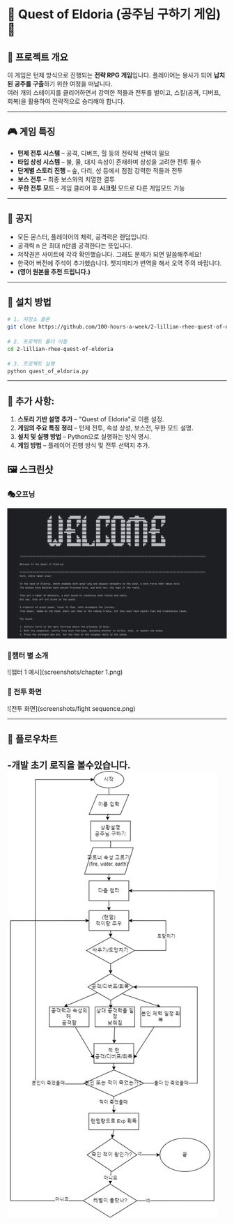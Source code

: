 # 🏰 Quest of Eldoria (공주님 구하기 게임) 🏹

## 📖 프로젝트 개요  
이 게임은 턴제 방식으로 진행되는 **전략 RPG 게임**입니다. 플레이어는 용사가 되어 **납치된 공주를 구출**하기 위한 여정을 떠납니다.  
여러 개의 스테이지를 클리어하면서 강력한 적들과 전투를 벌이고, 스킬(공격, 디버프, 회복)을 활용하여 전략적으로 승리해야 합니다.  

---

## 🎮 게임 특징  
- **턴제 전투 시스템** – 공격, 디버프, 힐 등의 전략적 선택이 필요  
- **타입 상성 시스템** – 불, 물, 대지 속성이 존재하며 상성을 고려한 전투 필수  
- **단계별 스토리 진행** – 숲, 다리, 성 등에서 점점 강력한 적들과 전투  
- **보스 전투** – 최종 보스와의 치열한 결투  
- **무한 전투 모드** – 게임 클리어 후 **시크릿** 모드로 다른 게임모드 가능  

---
## 📝 공지
- 모든 몬스터, 플레이어의 체력, 공격력은 렌덤입니다. 
- 공격력 n 은 최대 n만큼 공격한다는 뜻입니다.
- 저작권은 사이트에 각각 확인했습니다. 그래도 문제가 되면 말씀해주세요!
- 한국어 버전에 주석이 추가했습니다. 챗지피티가 번역을 해서 오역 주의 바랍니다.
- **(영어 원본을 추천 드립니다.)**
---
## 🔧 설치 방법  
```bash
# 1. 저장소 클론
git clone https://github.com/100-hours-a-week/2-lillian-rhee-quest-of-eldoria.git

# 2. 프로젝트 폴더 이동
cd 2-lillian-rhee-quest-of-eldoria

# 3. 프로젝트 실행
python quest_of_eldoria.py
```
---
## 🔹 추가 사항:
1. **스토리 기반 설명 추가** – "Quest of Eldoria"로 이름 설정.
2. **게임의 주요 특징 정리** – 턴제 전투, 속성 상성, 보스전, 무한 모드 설명.
3. **설치 및 실행 방법** – Python으로 실행하는 방식 명시.
4. **게임 방법** – 플레이어 진행 방식 및 전투 선택지 추가.

## 🖼️ 스크린샷  
### 🎭오프닝
![오프닝](screenshots/welcome.png) 

### 🌲챕터 별 소개

![챕터 1 예시](screenshots/chapter 1.png) 

### 🏹 전투 화면  
![전투 화면](screenshots/fight sequence.png)  

---
## 📜 플로우차트
-개발 초기 로직을 볼수있습니다.
![플로우차트](screenshots/flowchart.png)  
---